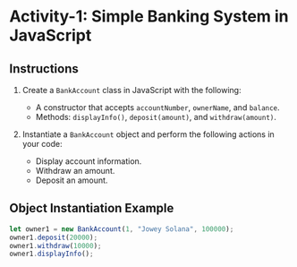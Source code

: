 # Activity-1: Simple Banking System in JavaScript

## Instructions

1. Create a `BankAccount` class in JavaScript with the following:
   - A constructor that accepts `accountNumber`, `ownerName`, and `balance`.
   - Methods: `displayInfo()`, `deposit(amount)`, and `withdraw(amount)`.

2. Instantiate a `BankAccount` object and perform the following actions in your code:
   - Display account information.
   - Withdraw an amount.
   - Deposit an amount.

## Object Instantiation Example

```javascript
let owner1 = new BankAccount(1, "Jowey Solana", 100000);
owner1.deposit(20000);
owner1.withdraw(10000);
owner1.displayInfo();
```
